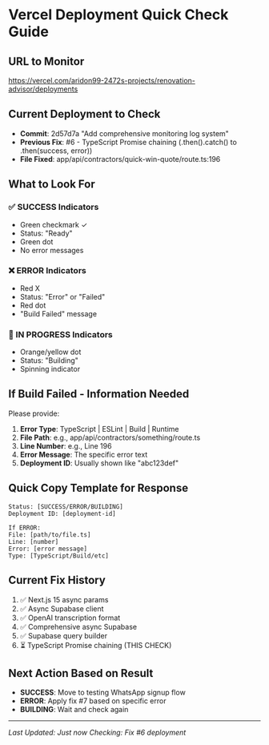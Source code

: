 # Vercel Deployment Quick Check Guide

## URL to Monitor
https://vercel.com/aridon99-2472s-projects/renovation-advisor/deployments

## Current Deployment to Check
- **Commit**: 2d57d7a "Add comprehensive monitoring log system"
- **Previous Fix**: #6 - TypeScript Promise chaining (.then().catch() to .then(success, error))
- **File Fixed**: app/api/contractors/quick-win-quote/route.ts:196

## What to Look For

### ✅ SUCCESS Indicators
- Green checkmark ✓
- Status: "Ready"
- Green dot
- No error messages

### ❌ ERROR Indicators  
- Red X
- Status: "Error" or "Failed"
- Red dot
- "Build Failed" message

### 🔄 IN PROGRESS Indicators
- Orange/yellow dot
- Status: "Building"
- Spinning indicator

## If Build Failed - Information Needed

Please provide:
1. **Error Type**: TypeScript | ESLint | Build | Runtime
2. **File Path**: e.g., app/api/contractors/something/route.ts
3. **Line Number**: e.g., Line 196
4. **Error Message**: The specific error text
5. **Deployment ID**: Usually shown like "abc123def"

## Quick Copy Template for Response

```
Status: [SUCCESS/ERROR/BUILDING]
Deployment ID: [deployment-id]

If ERROR:
File: [path/to/file.ts]
Line: [number]
Error: [error message]
Type: [TypeScript/Build/etc]
```

## Current Fix History
1. ✅ Next.js 15 async params
2. ✅ Async Supabase client  
3. ✅ OpenAI transcription format
4. ✅ Comprehensive async Supabase
5. ✅ Supabase query builder
6. ⏳ TypeScript Promise chaining (THIS CHECK)

## Next Action Based on Result
- **SUCCESS**: Move to testing WhatsApp signup flow
- **ERROR**: Apply fix #7 based on specific error
- **BUILDING**: Wait and check again

---

*Last Updated: Just now*
*Checking: Fix #6 deployment*